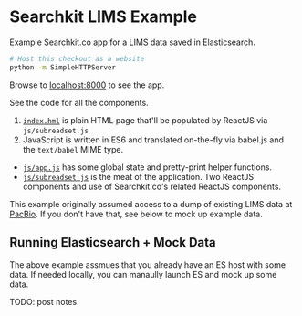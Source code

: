 # Searchkit LIMS Example
Example Searchkit.co app for a LIMS data saved in Elasticsearch.

```bash
# Host this checkout as a website
python -m SimpleHTTPServer
```

Browse to [localhost:8000](http://localhost:8000/) to see the app.

See the code for all the components.

1. [`index.hml`](index.html) is plain HTML page that'll be populated by ReactJS via `js/subreadset.js`
2. JavaScript is written in ES6 and translated on-the-fly via babel.js and the `text/babel` MIME type.
  - [`js/app.js`](js/app.js) has some global state and pretty-print helper functions.
  - [`js/subreadset.js`](js/subreadset.js) is the meat of the application. Two ReactJS components and use of Searchkit.co's related ReactJS components.

This example originally assumed access to a dump of existing LIMS data at [PacBio](https://github.com/PacificBiosciences). If you don't have that, see below to mock up example data.

## Running Elasticsearch + Mock Data

The above example assmues that you already have an ES host with some data. If needed locally, you can manaully launch ES and mock up some data.

TODO: post notes.
